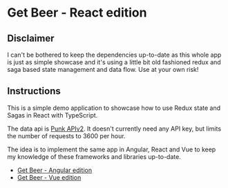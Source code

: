 # Get Beer - React edition

## Disclaimer

I can't be bothered to keep the dependencies up-to-date as this whole app is just as simple showcase and it's using a little bit old fashioned redux and saga based state management and data flow. Use at your own risk!

## Instructions

This is a simple demo application to showcase how to use Redux state and Sagas in React with TypeScript.

The data api is [Punk APIv2](https://punkapi.com/documentation/v2). It doesn't
currently need any API key, but limits the number of requests to 3600 per hour.

The idea is to implement the same app in Angular, React and Vue to keep my knowledge of these frameworks and libraries up-to-date.

- [Get Beer - Angular edition](https://github.com/tlaak/get-beer-angular)
- [Get Beer - Vue edition](https://github.com/tlaak/get-beer-vue)
